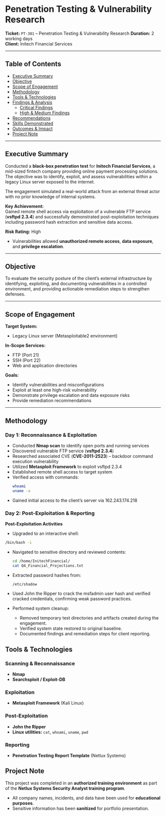 # Penetration Testing & Vulnerability Research

**Ticket:** `PT-301` – Penetration Testing & Vulnerability Research
**Duration:** 2 working days  
**Client:** Initech Financial Services

---

## Table of Contents
- [Executive Summary](#executive-summary)
- [Objective](#objective)
- [Scope of Engagement](#scope-of-engagement)
- [Methodology](#methodology)
- [Tools & Technologies](#tools--technologies)
- [Findings & Analysis](#findings--analysis)
  - [Critical Findings](#critical-findings)
  - [High & Medium Findings](#high--medium-findings)
- [Recommendations](#recommendations)
- [Skills Demonstrated](#skills-demonstrated)
- [Outcomes & Impact](#outcomes--impact)
- [Project Note](#project-note)

---

## Executive Summary
Conducted a **black-box penetration test** for **Initech Financial Services**, a mid-sized fintech company providing online payment processing solutions. The objective was to identify, exploit, and assess vulnerabilities within a legacy Linux server exposed to the internet.  

The engagement simulated a real-world attack from an external threat actor with no prior knowledge of internal systems.  

**Key Achievement:**  
Gained remote shell access via exploitation of a vulnerable FTP service (**vsftpd 2.3.4**) and successfully demonstrated post-exploitation techniques including password hash extraction and sensitive data access.  

**Risk Rating:** High  
- Vulnerabilities allowed **unauthorized remote access**, **data exposure**, and **privilege escalation**.  

---

## Objective
To evaluate the security posture of the client’s external infrastructure by identifying, exploiting, and documenting vulnerabilities in a controlled environment, and providing actionable remediation steps to strengthen defenses.

---

## Scope of Engagement

**Target System:**  
- Legacy Linux server (Metasploitable2 environment)  

**In-Scope Services:**  
- FTP (Port 21)  
- SSH (Port 22)  
- Web and application directories  

**Goals:**  
- Identify vulnerabilities and misconfigurations  
- Exploit at least one high-risk vulnerability  
- Demonstrate privilege escalation and data exposure risks  
- Provide remediation recommendations  

---

## Methodology

### Day 1: Reconnaissance & Exploitation
- Conducted **Nmap scan** to identify open ports and running services  
- Discovered vulnerable FTP service (**vsftpd 2.3.4**)  
- Researched associated CVE (**CVE-2011-2523**) – backdoor command execution vulnerability  
- Utilized **Metasploit Framework** to exploit vsftpd 2.3.4  
- Established remote shell access to target system  
- Verified access with commands:  
  ```bash
  whoami
  uname -a
  ```
- Gained initial access to the client’s server via 162.243.174.218

### Day 2: Post-Exploitation & Reporting

**Post-Exploitation Activities**
- Upgraded to an interactive shell:
```bash
/bin/bash -i
```

- Navigated to sensitive directory and reviewed contents:
  ```bash
  cd /home/InitechFinancial/
  cat Q4_Financial_Projections.txt
  ```
- Extracted password hashes from:
  ```bash
  /etc/shadow
  ```
- Used John the Ripper to crack the msfadmin user hash and verified cracked credentials, confirming weak password practices.

- Performed system cleanup:
  - Removed temporary test directories and artifacts created during the engagement.
  - Verified system state restored to original baseline.
  - Documented findings and remediation steps for client reporting.

## Tools & Technologies

### Scanning & Reconnaissance
- **Nmap**  
- **Searchsploit / Exploit-DB**

### Exploitation
- **Metasploit Framework** (Kali Linux)

### Post-Exploitation
- **John the Ripper**  
- **Linux utilities:** `cat`, `whoami`, `uname`, `pwd`

### Reporting
- **Penetration Testing Report Template** (Netlux Systems)

## Project Note

This project was completed in an **authorized training environment** as part of the **Netlux Systems Security Analyst training program**.  

- All company names, incidents, and data have been used for **educational purposes**.  
- Sensitive information has been **sanitized** for portfolio presentation.

